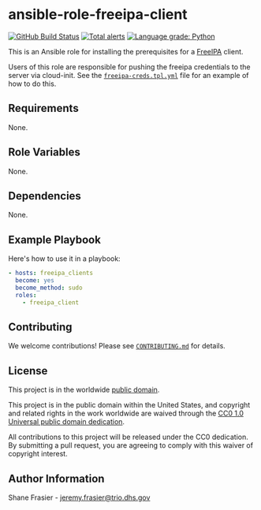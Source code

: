 # ansible-role-freeipa-client #

[![GitHub Build Status](https://github.com/cisagov/ansible-role-freeipa-client/workflows/build/badge.svg)](https://github.com/cisagov/ansible-role-freeipa-client/actions)
[![Total alerts](https://img.shields.io/lgtm/alerts/g/cisagov/ansible-role-freeipa-client.svg?logo=lgtm&logoWidth=18)](https://lgtm.com/projects/g/cisagov/ansible-role-freeipa-client/alerts/)
[![Language grade: Python](https://img.shields.io/lgtm/grade/python/g/cisagov/ansible-role-freeipa-client.svg?logo=lgtm&logoWidth=18)](https://lgtm.com/projects/g/cisagov/ansible-role-freeipa-client/context:python)

This is an Ansible role for installing the prerequisites for a
[FreeIPA](https://www.freeipa.org) client.

Users of this role are responsible for pushing the freeipa credentials
to the server via cloud-init.  See the
[`freeipa-creds.tpl.yml`](files/freeipa-creds.tpl.yml)
file for an example of how to do this.

## Requirements ##

None.

## Role Variables ##

None.

<!--
| Variable | Description | Default | Required |
|----------|-------------|---------|----------|
| optional_variable | Describe its purpose. | `default_value` | No |
| required_variable | Describe its purpose. | n/a | Yes |
-->

## Dependencies ##

None.

## Example Playbook ##

Here's how to use it in a playbook:

```yaml
- hosts: freeipa_clients
  become: yes
  become_method: sudo
  roles:
    - freeipa_client
```

## Contributing ##

We welcome contributions!  Please see [`CONTRIBUTING.md`](CONTRIBUTING.md) for
details.

## License ##

This project is in the worldwide [public domain](LICENSE).

This project is in the public domain within the United States, and
copyright and related rights in the work worldwide are waived through
the [CC0 1.0 Universal public domain
dedication](https://creativecommons.org/publicdomain/zero/1.0/).

All contributions to this project will be released under the CC0
dedication. By submitting a pull request, you are agreeing to comply
with this waiver of copyright interest.

## Author Information ##

Shane Frasier - <jeremy.frasier@trio.dhs.gov>
